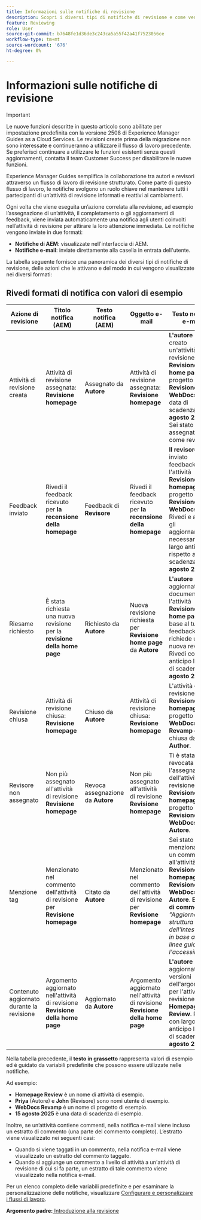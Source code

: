 ```yaml
---
title: Informazioni sulle notifiche di revisione
description: Scopri i diversi tipi di notifiche di revisione e come vengono attivate durante le diverse fasi del flusso di lavoro di revisione in Experience Manager Guides.
feature: Reviewing
role: User
source-git-commit: b7648fe1d36de3c243ca5a55f42a41f7523056ce
workflow-type: tm+mt
source-wordcount: '676'
ht-degree: 0%

---
```


# Informazioni sulle notifiche di revisione

>[!IMPORTANT]
>
> Le nuove funzioni descritte in questo articolo sono abilitate per impostazione predefinita con la versione 2508 di Experience Manager Guides as a Cloud Services. Le revisioni create prima della migrazione non sono interessate e continueranno a utilizzare il flusso di lavoro precedente. Se preferisci continuare a utilizzare le funzioni esistenti senza questi aggiornamenti, contatta il team Customer Success per disabilitare le nuove funzioni.

Experience Manager Guides semplifica la collaborazione tra autori e revisori attraverso un flusso di lavoro di revisione strutturato. Come parte di questo flusso di lavoro, le notifiche svolgono un ruolo chiave nel mantenere tutti i partecipanti di un’attività di revisione informati e reattivi ai cambiamenti.

Ogni volta che viene eseguita un’azione correlata alla revisione, ad esempio l’assegnazione di un’attività, il completamento o gli aggiornamenti di feedback, viene inviata automaticamente una notifica agli utenti coinvolti nell’attività di revisione per attirare la loro attenzione immediata. Le notifiche vengono inviate in due formati:

- **Notifiche di AEM**: visualizzate nell&#39;interfaccia di AEM.
- **Notifiche e-mail**: inviate direttamente alla casella in entrata dell&#39;utente.

La tabella seguente fornisce una panoramica dei diversi tipi di notifiche di revisione, delle azioni che le attivano e del modo in cui vengono visualizzate nei diversi formati:


## Rivedi formati di notifica con valori di esempio

| **Azione di revisione** | **Titolo notifica (AEM)** | **Testo notifica (AEM)** | **Oggetto e-mail** | **Testo notifica e-mail** | **Destinatario** |
|-----------------------------|--------------------------------------------------|-------------------------------------------------------------|--------------------------------------------------------|------------------------------------------------------------------------------------------------|-----------------------------|
| Attività di revisione creata | Attività di revisione assegnata: **Revisione homepage** | Assegnato da **Autore** | Attività di revisione assegnata: **Revisione homepage** | **L&#39;autore** ha creato un&#39;attività di revisione **Revisione home page** nel progetto **Revisione WebDocs** con data di scadenza **15 agosto 2025**. Sei stato assegnato come revisore. | **Revisore** |
| Feedback inviato | Rivedi il feedback ricevuto per **la recensione della homepage** | Feedback di **Revisore** | Rivedi il feedback ricevuto per **la recensione della homepage** | **Il revisore** ha inviato feedback per l&#39;attività **Revisione homepage** nel progetto **Revisione WebDocs**. Rivedi e apporta gli aggiornamenti necessari con largo anticipo rispetto alla scadenza **15 agosto 2025**. | **Autore** o **Iniziatore dell&#39;attività** |
| Riesame richiesto | È stata richiesta una nuova revisione per la **revisione della home page** | Richiesto da **Autore** | Nuova revisione richiesta per **Revisione home page** da **Autore** | **L&#39;autore** ha aggiornato il documento per l&#39;attività **Revisione home page** in base al tuo feedback e richiede una nuova revisione. Rivedi con largo anticipo la data di scadenza **15 agosto 2025**. | **Revisore** |
| Revisione chiusa | Attività di revisione chiusa: **Revisione homepage** | Chiuso da **Autore** | Attività di revisione chiusa: **Revisione homepage** | L&#39;attività di revisione **Revisione homepage** nel progetto **WebDocs Revamp** è stata chiusa da **Author**. | **Autore** o **Iniziatore dell&#39;attività** , **Revisore** |
| Revisore non assegnato | Non più assegnato all&#39;attività di revisione **Revisione homepage** | Revoca assegnazione da **Autore** | Non più assegnato all&#39;attività di revisione **Revisione homepage** | Ti è stata revocata l&#39;assegnazione dell&#39;attività di revisione **Revisione homepage** nel progetto **Revisione WebDocs** da **Autore**. | **Revisore** |
| Menzione tag | Menzionato nel commento dell&#39;attività di revisione per **Revisione homepage** | Citato da **Autore** | Menzionato nel commento dell&#39;attività di revisione per **Revisione homepage** | Sei stato menzionato in un commento all&#39;attività **Revisione homepage** in **Revisione WebDocs** da **Autore**. **Estratto di commento:** *&quot;Aggiornare la struttura dell&#39;intestazione in base alle linee guida per l&#39;accessibilità.&quot;* | **Utente menzionato** |
| Contenuto aggiornato durante la revisione | Argomento aggiornato nell&#39;attività di revisione **Revisione della home page** | Aggiornato da **Autore** | Argomento aggiornato nell&#39;attività di revisione **Revisione della home page** | **L&#39;autore** ha aggiornato le versioni dell&#39;argomento per l&#39;attività di revisione **Homepage Review**. Rivedi con largo anticipo la data di scadenza **15 agosto 2025**. | **Revisore** |


Nella tabella precedente, il **testo in grassetto** rappresenta valori di esempio ed è guidato da variabili predefinite che possono essere utilizzate nelle notifiche.


Ad esempio:

- **Homepage Review** è un nome di attività di esempio.
- **Priya** (Autore) e **John** (Revisore) sono nomi utente di esempio.
- **WebDocs Revamp** è un nome di progetto di esempio.
- **15 agosto 2025** è una data di scadenza di esempio.

Inoltre, se un’attività contiene commenti, nella notifica e-mail viene incluso un estratto di commento (una parte del commento completo). L’estratto viene visualizzato nei seguenti casi:

- Quando si viene taggati in un commento, nella notifica e-mail viene visualizzato un estratto del commento taggato.
- Quando si aggiunge un commento a livello di attività a un&#39;attività di revisione di cui si fa parte, un estratto di tale commento viene visualizzato nella notifica e-mail.

Per un elenco completo delle variabili predefinite e per esaminare la personalizzazione delle notifiche, visualizzare [Configurare e personalizzare i flussi di lavoro](../cs-install-guide/customize-workflows.md#customize-email-and-aem-notification-templates).




**Argomento padre:**&#x200B;[ Introduzione alla revisione](review.md)
